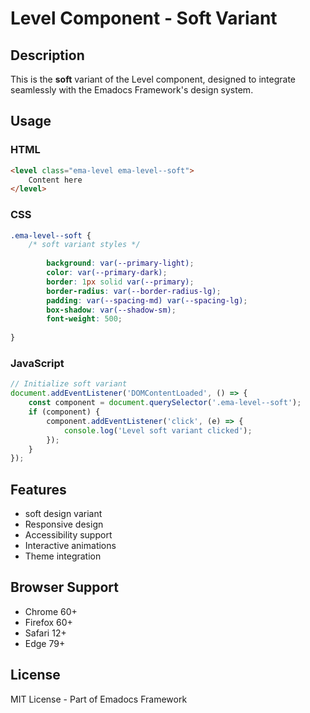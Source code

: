 # Level Component - Soft Variant

## Description
This is the **soft** variant of the Level component, designed to integrate seamlessly with the Emadocs Framework's design system.

## Usage

### HTML
```html
<level class="ema-level ema-level--soft">
    Content here
</level>
```

### CSS
```css
.ema-level--soft {
    /* soft variant styles */
    
        background: var(--primary-light);
        color: var(--primary-dark);
        border: 1px solid var(--primary);
        border-radius: var(--border-radius-lg);
        padding: var(--spacing-md) var(--spacing-lg);
        box-shadow: var(--shadow-sm);
        font-weight: 500;
    
}
```

### JavaScript
```javascript
// Initialize soft variant
document.addEventListener('DOMContentLoaded', () => {
    const component = document.querySelector('.ema-level--soft');
    if (component) {
        component.addEventListener('click', (e) => {
            console.log('Level soft variant clicked');
        });
    }
});
```

## Features
- soft design variant
- Responsive design
- Accessibility support
- Interactive animations
- Theme integration

## Browser Support
- Chrome 60+
- Firefox 60+
- Safari 12+
- Edge 79+

## License
MIT License - Part of Emadocs Framework
